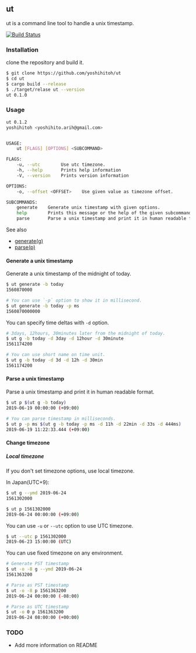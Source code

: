 ut
----

ut is a command line tool to handle a unix timestamp.

[![Build Status](https://travis-ci.com/yoshihitoh/ut.svg?branch=master)](https://travis-ci.com/yoshihitoh/ut)

### Installation

clone the repository and build it.

``` bash
$ git clone https://github.com/yoshihitoh/ut
$ cd ut
$ cargo build --release
$ ./target/relase ut --version
ut 0.1.0
```

### Usage
``` bash
ut 0.1.2
yoshihitoh <yoshihito.arih@gmail.com>


USAGE:
    ut [FLAGS] [OPTIONS] <SUBCOMMAND>

FLAGS:
    -u, --utc        Use utc timezone.
    -h, --help       Prints help information
    -V, --version    Prints version information

OPTIONS:
    -o, --offset <OFFSET>    Use given value as timezone offset.

SUBCOMMANDS:
    generate    Generate unix timestamp with given options.
    help        Prints this message or the help of the given subcommand(s)
    parse       Parse a unix timestamp and print it in human readable format.
```

See also

- [generate(g)](#generate-a-unix-timestamp)
- [parse(p)](#parse-a-unix-timestamp)

#### Generate a unix timestamp

Generate a unix timestamp of the midnight of today.
``` bash
$ ut generate -b today
1560870000

# You can use `-p` option to show it in millisecond.
$ ut generate -b today -p ms
1560870000000
```

You can specify time deltas with `-d` option.
``` bash
# 3days, 12hours, 30minutes later from the midnight of today.
$ ut g -b today -d 3day -d 12hour -d 30minute
1561174200

# You can use short name on time unit.
$ ut g -b today -d 3d -d 12h -d 30min
1561174200
```

#### Parse a unix timestamp

Parse a unix timestamp and print it in human readable format.
``` bash
$ ut p $(ut g -b today)
2019-06-19 00:00:00 (+09:00)

# You can parse timestamp in milliseconds.
$ ut p -p ms $(ut g -b today -p ms -d 11h -d 22min -d 33s -d 444ms)
2019-06-19 11:22:33.444 (+09:00)
```

#### Change timezone

##### Local timezone
If you don't set timezone options, use local timezone.

In Japan(UTC+9):
``` bash
$ ut g --ymd 2019-06-24
1561302000

$ ut p 1561302000
2019-06-24 00:00:00 (+09:00)
```

You can use `-u` or `--utc` option to use UTC timezone.
``` bash
$ ut --utc p 1561302000
2019-06-23 15:00:00 (UTC)
```

You can use fixed timezone on any environment.
``` bash
# Generate PST timestamp
$ ut -o -8 g --ymd 2019-06-24
1561363200

# Parse as PST timestamp
$ ut -o -8 p 1561363200
2019-06-24 00:00:00 (-08:00)

# Parse as UTC timestamp
$ ut -o 0 p 1561363200
2019-06-24 08:00:00 (+00:00)
```

### TODO
- Add more information on README
